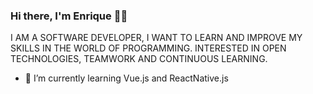 ### Hi there, I'm Enrique 🤟🏼

<!--
**EnriqueRZ/EnriqueRZ** is a ✨ _special_ ✨ repository because its `README.md` (this file) appears on your GitHub profile.
-->

I AM A SOFTWARE DEVELOPER, I WANT TO LEARN AND IMPROVE MY SKILLS IN THE WORLD OF PROGRAMMING.
INTERESTED IN OPEN TECHNOLOGIES, TEAMWORK AND CONTINUOUS LEARNING.

- 🌱 I’m currently learning Vue.js and ReactNative.js
